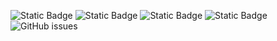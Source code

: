 ![Static Badge](https://img.shields.io/badge/blacklists-60-000000) ![Static Badge](https://img.shields.io/badge/blacklisted-2673796-cc0000) ![Static Badge](https://img.shields.io/badge/whitelisted-2245-00CC00) ![Static Badge](https://img.shields.io/badge/streaming_blacklist-28107-000000) ![GitHub issues](https://img.shields.io/github/issues/fabriziosalmi/blacklists)
